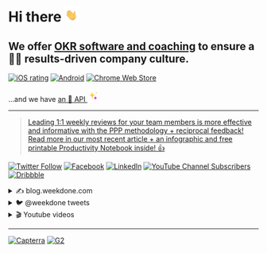 # Hi there <img src="/profile/1F44B.gif" height="30px" alt="👋">



## We offer [OKR software and coaching](https://weekdone.com/) to ensure a 👩‍💻 results-driven company culture.


[![iOS rating](https://img.shields.io/badge/dynamic/json?color=000&label=:&logo=AppStore&logoColor=00E5FF&style=flat&query=%24.results%5B%3A1%5D.averageUserRating&url=https%3A%2F%2Fitunes.apple.com%2Flookup%3Fid%3D668008030)](https://apps.apple.com/app/weekdone/id668008030)
[![Android](https://img.shields.io/badge/:-★★★★☆-informational?logo=GooglePlay&style=flat&color=000&logoColor=00E5FF)](https://play.google.com/store/apps/details?id=com.weekdone.android)
[![Chrome Web Store](https://img.shields.io/chrome-web-store/stars/bbecdibpbedkfjhgipnjgkalhedefegj?color=000&label=:&logo=GoogleChrome&logoColor=00E5FF&style=flat)](https://chrome.google.com/webstore/detail/weekdone-plan-and-share-y/bbecdibpbedkfjhgipnjgkalhedefegj)

...and we have [an 🧙 API ](https://weekdone.com/developer) <img src="/profile/2728.gif" height="26px" alt="✨">

***

> [<!-- TWEET:START -->Leading 1:1 weekly reviews for your team members is more effective and informative with the PPP methodology + reciprocal feedback! Read more in our most recent article + an infographic and free printable Productivity Notebook inside! 👍<!-- TWEET:END -->](https://twitter.com/weekdone)  


[![Twitter Follow](https://img.shields.io/twitter/follow/weekdone?color=1DA1F2&label=:&logo=twitter&logoColor=fff&style=flat)](https://twitter.com/weekdone) 
[![Facebook](https://img.shields.io/badge/:-5/5-informational?logo=Facebook&color=1877F2&logoColor=fff&style=flat)](https://facebook.com/weekdone) 
[![LinkedIn](https://img.shields.io/badge/:-hiring-informational?logo=linkedin&color=0072b1&logoColor=fff&style=flat)](https://linkedin.com/company/weekdone) 
[![YouTube Channel Subscribers](https://img.shields.io/youtube/channel/subscribers/UCEykuC3As2n7kzTei7hGn1Q?color=f00&logoColor=fff&label=:&logo=youtube&style=flat-square)](https://youtube.com/user/weekdone) 
[![Dribbble](https://img.shields.io/badge/:-pro-informational?logo=dribbble&color=ea4c89&logoColor=fff&style=flat)]([https://linkedin.com/company/weekdone](https://dribbble.com/weekdone)) 



<details>
<summary>✍ blog.weekdone.com</summary>

***
 
<!-- BLOG-POST-LIST:START -->
- [Better Project Execution for Remote Teams](https://blog.weekdone.com/project-execution-remote-teams/)
- [Ultimate Guide to Team Objectives: How To Set Goals as a Team](https://blog.weekdone.com/team-objectives/)
- [Working Together Remotely: Why it Matters and How to Make it Happen](https://blog.weekdone.com/working-together-remotely/)
- [Interview: The Fundamentals of Remote Team Reporting](https://blog.weekdone.com/fundamentals-of-remote-team-reporting/)
- [1:1 Weekly Review Template for Team Leaders [Infographic]](https://blog.weekdone.com/weekly-review-template-for-team-managers/)
<!-- BLOG-POST-LIST:END -->
  </details>

<details>
<summary>🐦 @weekdone tweets</summary>
  
***
 
<!-- TWITTER:START -->
- [Leading 1:1 weekly reviews for your team members is more effective and informative with the PPP methodology + reciprocal feedbac...](https://twitter.com/weekdone/status/1527635605085163520)
- [Are you using intrinsic rewards to keep your employees motivated for the long haul? Read our recent blog post sharing the benefi...](https://twitter.com/weekdone/status/1522592360865366017)
- [Interested in the current trends in team management, predictions of the future of remote work, and lessons learned from building...](https://twitter.com/weekdone/status/1517488834073792513)
- [Zoom burnout - heard of it? Maybe you&#39;ve even felt it during a team meeting over the last few years. We&#39;ve all be there! ✋ This...](https://twitter.com/weekdone/status/1504835372538335233)
- [Weekdone is proud to be named in @SaaSHubCom&#39;s weekly list of trending and featured products. 🎯](https://twitter.com/weekdone/status/1504734415842336771)
<!-- TWITTER:END -->
 </details>

<details>
<summary>🎬 Youtube videos</summary>
  
***
 
<!-- YOUTUBE:START -->
- [OKR Examples for Sales Teams](https://www.youtube.com/watch?v=1pnPr9YYLmM)
- [OKR Examples for Product Team](https://www.youtube.com/watch?v=nWkkWyq5td8)
- [How to set good OKRs](https://www.youtube.com/watch?v=l6tJJwoA1HY)
- [Marketing Team OKR Example](https://www.youtube.com/watch?v=-ojNTWKQgWk)
- [OKR example for HR](https://www.youtube.com/watch?v=oLgJ6nIHPH0)
<!-- YOUTUBE:END -->
</details>

***

[![Capterra](https://img.shields.io/badge/Capterra-%E2%98%85%E2%98%85%E2%98%85%E2%98%85%E2%98%86-informational?style=flat&logoColor=fff&color=00E676)](https://www.capterra.com/p/165423/Weekdone/)
[![G2](https://img.shields.io/badge/:-★★★★1⁄2-informational?logo=G2&style=flat&logoColor=fff&color=00E676)](https://www.g2.com/products/weekdone)

<!--

**Here are some ideas to get you started:**

🙋‍♀️ A short introduction - what is your organization all about?
🌈 Contribution guidelines - how can the community get involved?
👩‍💻 Useful resources - where can the community find your docs? Is there anything else the community should know?
🍿 Fun facts - what does your team eat for breakfast?
🧙 Remember, you can do mighty things with the power of [Markdown](https://docs.github.com/github/writing-on-github/getting-started-with-writing-and-formatting-on-github/basic-writing-and-formatting-syntax)
-->
